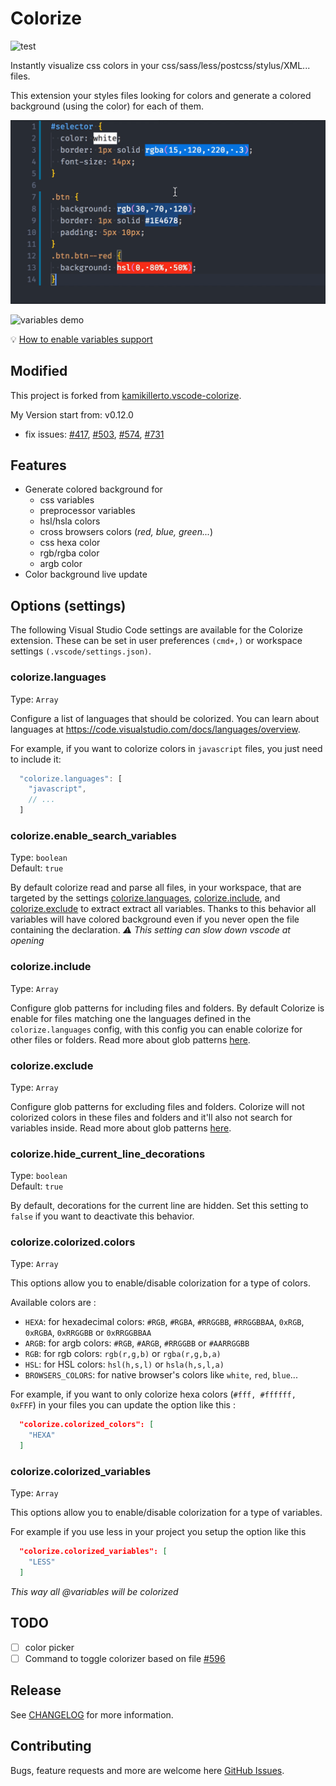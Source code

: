 # **Colorize**

![test](https://github.com/tjx666/vscode-colorize/actions/workflows/test.yml/badge.svg)

Instantly visualize css colors in your css/sass/less/postcss/stylus/XML... files.

This extension your styles files looking for colors and generate a colored background (using the color) for each of them.

![demo](https://raw.githubusercontent.com/kamikillerto/vscode-colorize/master/assets/demo.gif)

![variables demo](https://raw.githubusercontent.com/kamikillerto/vscode-colorize/master/assets/demo_variables.gif)

💡 [How to enable variables support](#colorize.colorized_variables)

## Modified

This project is forked from [kamikillerto.vscode-colorize](https://github.com/KamiKillertO/vscode-colorize).

My Version start from: v0.12.0

- fix issues: [#417](https://github.com/tjx666/vscode-colorize/issues/417), [#503](https://github.com/tjx666/vscode-colorize/issues/503), [#574](https://github.com/tjx666/vscode-colorize/issues/574), [#731](https://github.com/tjx666/vscode-colorize/issues/731)

## Features

- Generate colored background for
  - css variables
  - preprocessor variables
  - hsl/hsla colors
  - cross browsers colors (_red, blue, green..._)
  - css hexa color
  - rgb/rgba color
  - argb color
- Color background live update

## Options (settings)

The following Visual Studio Code settings are available for the Colorize extension.
These can be set in user preferences `(cmd+,)` or workspace settings `(.vscode/settings.json)`.

### colorize.languages

Type: `Array`

Configure a list of languages that should be colorized. You can learn about languages at <https://code.visualstudio.com/docs/languages/overview>.

For example, if you want to colorize colors in `javascript` files, you just need to include it:

```javascript
  "colorize.languages": [
    "javascript",
    // ...
  ]
```

### colorize.enable_search_variables

Type: `boolean`\
Default: `true`

By default colorize read and parse all files, in your workspace, that are targeted by the settings [colorize.languages](#colorize.languages), [colorize.include](#colorize.include), and [colorize.exclude](#colorize.exclude) to extract extract all variables. Thanks to this behavior all variables will have colored background even if you never open the file containing the declaration. _⚠️ This setting can slow down vscode at opening_

### colorize.include

Type: `Array`

Configure glob patterns for including files and folders. By default Colorize is enable for files matching one the languages defined in the `colorize.languages` config, with this config you can enable colorize for other files or folders. Read more about glob patterns [here](https://code.visualstudio.com/docs/editor/codebasics#_advanced-search-options).

### colorize.exclude

Type: `Array`

Configure glob patterns for excluding files and folders. Colorize will not colorized colors in these files and folders and it'll also not search for variables inside. Read more about glob patterns [here](https://code.visualstudio.com/docs/editor/codebasics#_advanced-search-options).

### colorize.hide_current_line_decorations

Type: `boolean`\
Default: `true`

By default, decorations for the current line are hidden. Set this setting to `false` if you want to deactivate this behavior.

### colorize.colorized.colors

Type: `Array`

This options allow you to enable/disable colorization for a type of colors.

Available colors are :

- `HEXA`: for hexadecimal colors: `#RGB`, `#RGBA`, `#RRGGBB`, `#RRGGBBAA`, `0xRGB`, `0xRGBA`, `0xRRGGBB` or `0xRRGGBBAA`
- `ARGB`: for argb colors: `#RGB`, `#ARGB`, `#RRGGBB` or `#AARRGGBB`
- `RGB`: for rgb colors: `rgb(r,g,b)` or `rgba(r,g,b,a)`
- `HSL`: for HSL colors: `hsl(h,s,l)` or `hsla(h,s,l,a)`
- `BROWSERS_COLORS`: for native browser's colors like `white`, `red`, `blue`...

For example, if you want to only colorize hexa colors (`#fff, #ffffff, 0xFFF`) in your files you can update the option like this :

```json
  "colorize.colorized_colors": [
    "HEXA"
  ]
```

### colorize.colorized_variables

Type: `Array`

This options allow you to enable/disable colorization for a type of variables.

For example if you use less in your project you setup the option like this

```json
  "colorize.colorized_variables": [
    "LESS"
  ]
```

_This way all @variables will be colorized_

## TODO

- [ ] color picker
- [ ] Command to toggle colorizer based on file [#596](https://github.com/tjx666/vscode-colorize/issues/596)

## Release

See [CHANGELOG](https://github.com/tjx666/vscode-colorize/blob/HEAD/CHANGELOG.md) for more information.

## Contributing

Bugs, feature requests and more are welcome here [GitHub Issues](https://github.com/KamiKillertO/vscode-colorize/issues).
